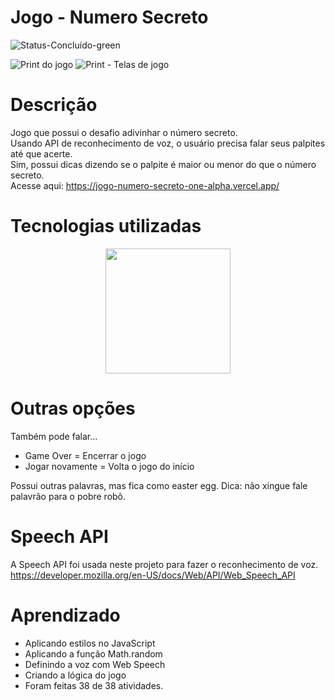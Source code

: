 # Jogo - Numero Secreto
![Status-Concluído-green](https://user-images.githubusercontent.com/93163125/212116582-4c47ccbd-9063-4192-b3b3-b082917d9d06.svg)

![Print do jogo](https://user-images.githubusercontent.com/93163125/212798451-a6b63619-1a1e-470e-8f76-2885cf7f5c99.png)
![Print - Telas de jogo](https://user-images.githubusercontent.com/93163125/212800165-f5ebaf32-3e2d-42d0-816a-d7b81ff18331.png)




# Descrição
Jogo que possui o desafio adivinhar o número secreto. 
<br>Usando API de reconhecimento de voz, o usuário precisa falar seus palpites até que acerte.
<br>Sim, possui dicas dizendo se o palpite é maior ou menor do que o número secreto.
<br>Acesse aqui: https://jogo-numero-secreto-one-alpha.vercel.app/

# Tecnologias utilizadas

<div align="center">
<img src="https://user-images.githubusercontent.com/93163125/212195910-dcb71905-074e-4033-8aa8-38b455d2dbab.png" width ="200px" />
</div>

# Outras opções

Também pode falar...
<ul>
    <li>Game Over = Encerrar o jogo</li>
    <li>Jogar novamente = Volta o jogo do início</li>
 </ul>
 
Possui outras palavras, mas fica como easter egg. 
Dica: não xingue fale palavrão para o pobre robô. 

# Speech API 

A Speech API foi usada neste projeto para fazer o reconhecimento de voz.
<br>https://developer.mozilla.org/en-US/docs/Web/API/Web_Speech_API

# Aprendizado

<ul>
  <li>Aplicando estilos no JavaScript</li>
  <li>Aplicando a função Math.random</li>
  <li>Definindo a voz com Web Speech</li>
  <li>Criando a lógica do jogo</li>
  <li>Foram feitas 38 de 38 atividades.</li>
 </ul>
 
